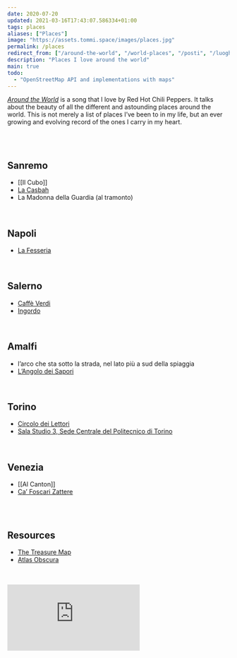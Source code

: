 ```yaml
---
date: 2020-07-20
updated: 2021-03-16T17:43:07.586334+01:00
tags: places
aliases: ["Places"]
image: "https://assets.tommi.space/images/places.jpg"
permalink: /places
redirect_from: ["/around-the-world", "/world-places", "/posti", "/luoghi"]
description: "Places I love around the world"
main: true
todo:
  - "OpenStreetMap API and implementations with maps"
---
```

<cite><a href="https://youtube.com/watch?v=a9eNQZbjpJk" rel="noopener noreferrer" target="_blank" title="Red Hot Chili Peppers - Around The World">Around the World</a></cite> is a song that I love by Red Hot Chili Peppers. It talks about the beauty of all the different and astounding places around the world. This is not merely a list of places I’ve been to in my life, but an ever growing and evolving record of the ones I carry in my heart.

<br />
<br />

## Sanremo

- [[Il Cubo]]
- [La Casbah](https://www.facebook.com/lacasbahsanremo/ "La Casbah Facebook page")
- La Madonna della Guardia (al tramonto)

<br />

## Napoli

- [La Fesseria](https://www.facebook.com/fesseria/ "La Fesseria Facebook page")

<br />

## Salerno

- [Caffè Verdi](https://www.facebook.com/CaffeVerdi.Salerno/ "Caffè Verdi Facebook page")
- [Ingordo](https://www.facebook.com/IngordoSalerno/ "Ingordo Facebook page")

<br />

## Amalfi

- l’arco che sta sotto la strada, nel lato più a sud della spiaggia
- [L’Angolo dei Sapori](https://www.facebook.com/L-Angolo-Dei-Sapori-prodotti-tipici-agerolesi-Amalfi-256224698501009/ "L'angolo dei Sapori Facebook page")

<br>

## Torino

- [Circolo dei Lettori](https://www.circololettori.it/ "Sito ufficiale del Circolo dei Lettori")
- [Sala Studio 3, Sede Centrale del Politecnico di Torino](https://www.polito.it/ateneo/sedi/index.php?bl_id=TO_CEN04&fl_id=XPTE&rm_id=P005&lang=it "L'aula studio 3 sulla mappa del Politecnico")

<br>

## Venezia

- [[Al Canton]]
- [Ca’ Foscari Zattere](https://www.unive.it/pag/13665/ "CFZ sul sito di Ca' Foscari")

<br>
<br>

## Resources

- [The Treasure Map](https://the-treasure-map.herokuapp.com "The Treasure Map")
- [Atlas Obscura](https://www.atlasobscura.com "Atlas Obscura")

<br />
<br />

<div class="embed-container"><iframe src="https://www.youtube-nocookie.com/embed/a9eNQZbjpJk" frameborder="0" allow="accelerometer; autoplay; clipboard-write; encrypted-media; gyroscope; picture-in-picture" allowfullscreen></iframe></div>